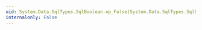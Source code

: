 ```yaml
---
uid: System.Data.SqlTypes.SqlBoolean.op_False(System.Data.SqlTypes.SqlBoolean)
internalonly: False
---
```

